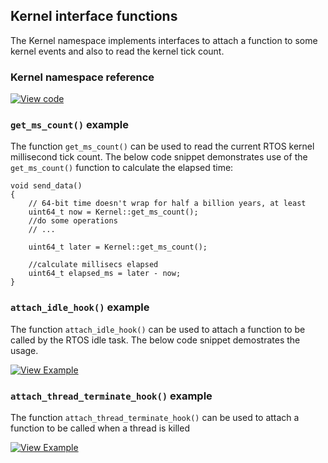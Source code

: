 ## Kernel interface functions

The Kernel namespace implements interfaces to attach a function to some kernel events and also to read the kernel tick count.

### Kernel namespace reference

[![View code](https://www.mbed.com/embed/?type=library)](http://os-doc-builder.test.mbed.com/docs/development/mbed-os-api-doxy/namespacertos_1_1_kernel.html)

### `get_ms_count()` example

The function `get_ms_count()` can be used to read the current RTOS kernel millisecond tick count. The below code snippet demonstrates use of the `get_ms_count()` function to calculate the elapsed time:

```
void send_data()
{
    // 64-bit time doesn't wrap for half a billion years, at least
    uint64_t now = Kernel::get_ms_count();
    //do some operations
    // ...

    uint64_t later = Kernel::get_ms_count();

    //calculate millisecs elapsed
    uint64_t elapsed_ms = later - now;
}

```

### `attach_idle_hook()` example

The function `attach_idle_hook()` can be used to attach a function to be called by the RTOS idle task. The below code snippet demostrates the usage.

[![View Example](https://www.mbed.com/embed/?url=https://github.com/ARMmbed/mbed-os-example-kernel-hooks)](https://github.com/ARMmbed/mbed-os-example-kernel-hooks/blob/master/main.cpp)

### `attach_thread_terminate_hook()` example

The function `attach_thread_terminate_hook()` can be used to attach a function to be called when a thread is killed

[![View Example](https://www.mbed.com/embed/?url=https://github.com/ARMmbed/mbed-os-example-kernel-hooks)](https://github.com/ARMmbed/mbed-os-example-kernel-hooks/blob/master/main.cpp)